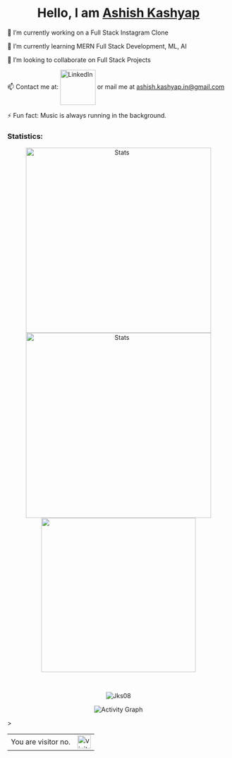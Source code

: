 <h1 align="center"> Hello, I am <a href="https://www.linkedin.com/in/ashish-kashyap-184291200/">Ashish Kashyap </a></h1>

🔭 I’m currently working on a Full Stack Instagram Clone

🌱 I’m currently learning MERN Full Stack Development, ML, AI

👯 I’m looking to collaborate on Full Stack Projects

📫 Contact me at: [<img align="center" alt="LinkedIn" width="80px" src="https://github.com/melanieshi0120/melanieshi0120/blob/master/linkedin.ico" />](https://www.linkedin.com/in/ashish-kashyap-184291200/) or mail me at ashish.kashyap.in@gmail.com

⚡ Fun fact: Music is always running in the background.

### Statistics:

<p align="center">
          <img align="center" width="420" src="https://github-readme-stats.vercel.app/api?username=ashishkashyap-007&count_private=true&show_icons=true&theme=github_dark" alt="Stats" />
          <img align="center" width="420" src="https://github-readme-streak-stats.herokuapp.com/?user=ashishkashyap-007&theme=dark" alt="Stats" />
          <img align="center" width="350" src="https://github-readme-stats.vercel.app/api/top-langs/?username=ashishkashyap-007&theme=github_dark&langs_count=5&layout=compact">
</p>

<br>
<p align="center"> <img src="https://github-profile-trophy.vercel.app/?username=skp0111&no-frame=true&theme=dracula&no-bg=true&margin-w=40" alt="Jks08" /></a> </p>

<p align="center"> <img src="https://activity-graph.herokuapp.com/graph?username=skp0111&theme=react-dark" alt="Activity Graph"></p>
<table>
<tr>
<td>You are visitor no.</td>
<td><img src="https://profile-counter.glitch.me/ashishkashyap-007/count.svg" alt="visitor count" height="30" /></td>>
</tr>
</table>
